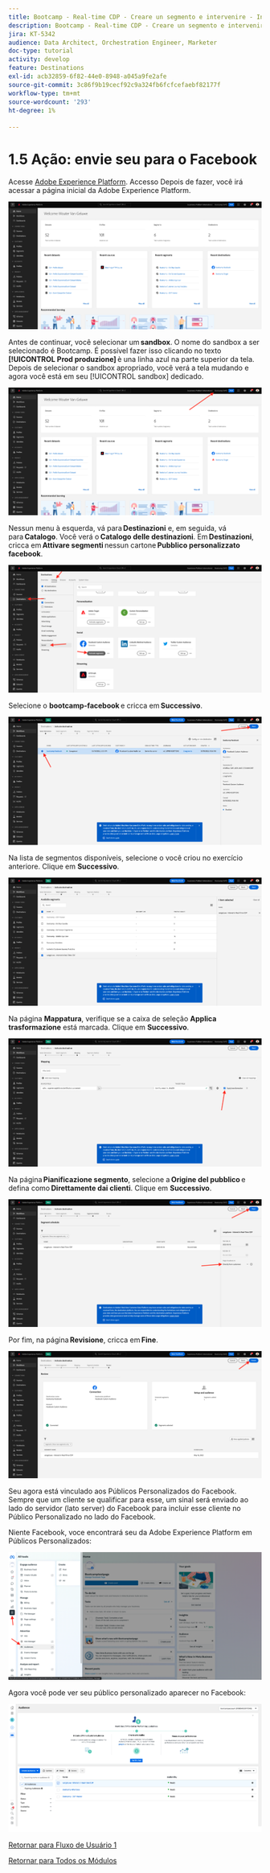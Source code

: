 ```yaml
---
title: Bootcamp - Real-time CDP - Creare un segmento e intervenire - Inviare il segmento a DV360 - Brasile
description: Bootcamp - Real-time CDP - Creare un segmento e intervenire - Inviare il segmento a DV360 - Brasile
jira: KT-5342
audience: Data Architect, Orchestration Engineer, Marketer
doc-type: tutorial
activity: develop
feature: Destinations
exl-id: acb32859-6f82-44e0-8948-a045a9fe2afe
source-git-commit: 3c86f9b19cecf92c9a324fb6fcfcefaebf82177f
workflow-type: tm+mt
source-wordcount: '293'
ht-degree: 1%

---
```


# 1.5 Ação: envie seu para o Facebook

Acesse [Adobe Experience Platform](https://experience.adobe.com/platform). Accesso Depois de fazer, você irá acessar a página inicial da Adobe Experience Platform.

![Acquisizione dei dati](./images/home.png)

Antes de continuar, você selecionar um **sandbox**. O nome do sandbox a ser selecionado é Bootcamp. É possível fazer isso clicando no texto **[!UICONTROL Prod produzione]** è una linha azul na parte superior da tela. Depois de selecionar o sandbox apropriado, você verá a tela mudando e agora você está em seu [!UICONTROL sandbox] dedicado.

![Acquisizione dei dati](./images/sb1.png)

Nessun menu à esquerda, vá para **Destinazioni** e, em seguida, vá para **Catalogo**. Você verá o **Catalogo delle destinazioni**. Em **Destinazioni**, cricca em **Attivare segmenti** nessun cartone **Pubblico personalizzato facebook**.

![RTCDP](./images/rtcdpgoogleseg.png)

Selecione o **bootcamp-facebook** e cricca em **Successivo**.

![RTCDP](./images/rtcdpcreatedest2.png)

Na lista de segmentos disponíveis, selecione o você criou no exercício anteriore. Clique em **Successivo**.

![RTCDP](./images/rtcdpcreatedest3.png)

Na página **Mappatura**, verifique se a caixa de seleção **Applica trasformazione** está marcada. Clique em **Successivo**.

![RTCDP](./images/rtcdpcreatedest4a.png)

Na página **Pianificazione segmento**, selecione a **Origine del pubblico** e defina como **Direttamente dai clienti**. Clique em **Successivo**.

![RTCDP](./images/rtcdpcreatedest4.png)

Por fim, na página **Revisione**, cricca em **Fine**.

![RTCDP](./images/rtcdpcreatedest5.png)

Seu agora está vinculado aos Públicos Personalizados do Facebook. Sempre que um cliente se qualificar para esse, um sinal será enviado ao lado do servidor (lato server) do Facebook para incluir esse cliente no Público Personalizado no lado do Facebook.

Niente Facebook, voce encontrará seu da Adobe Experience Platform em Públicos Personalizados:

![RTCDP](./images/rtcdpcreatedest5b.png)

Agora você pode ver seu público personalizado aparecer no Facebook:

![RTCDP](./images/rtcdpcreatedest5a.png)

[Retornar para Fluxo de Usuário 1](./uc1.md)

[Retornar para Todos os Módulos](../../overview.md)
